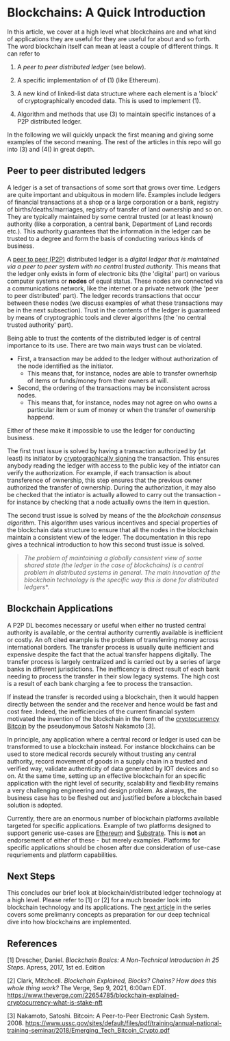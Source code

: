 # Blockchains: A Quick Introduction

In this article, we cover at a high level what blockchains are and what kind of applications they are useful for they are useful for about and so forth. The word blockchain itself can mean at least a couple of different things. It can refer to

1. A *peer to peer distributed ledger* (see below).

2. A specific implementation of of (1) (like Ethereum).

3. A new kind of linked-list data structure where each element is a 'block' of cryptographically encoded data. This is used to implement (1).

4. Algorithm and methods that use (3) to maintain specific instances of a P2P distributed ledger.


In the following we will quickly unpack the first meaning and giving some examples of the second meaning. The rest of the articles in this repo will go into (3) and (4() in great depth. 

## Peer to peer distributed ledgers

A ledger is a set of transactions of some sort that grows over time. Ledgers are quite important and ubiquitous in modern life. Examples include ledgers of financial transactions at a shop or a large corporation or a bank, registry of births/deaths/marriages, registry of transfer of land ownership and so on. They are typically maintained by some central trusted (or at least known) authority (like a corporation, a central bank, Department of Land records etc.). This authority guarantees that the information in the ledger can be trusted to a degree and form the basis of conducting various kinds of business. 

A [peer to peer (P2P)](https://en.wikipedia.org/wiki/Peer-to-peer) distributed ledger is a *digital ledger that is maintained via a peer to peer system with no central trusted authority*. This means that the ledger only exists in form of electronic bits (the 'digital' part) on various computer systems or **nodes** of equal status. These nodes are connected via a communications network, like the internet or a private network (the 'peer to peer distributed' part). The ledger records transactions that occur between these nodes (we discuss examples of what these transactions may be in the next subsection). Trust in the contents of the ledger is guaranteed by means of cryptographic tools and clever algorithms (the 'no central trusted authority' part). 

Being able to trust the contents of the distributed ledger is of central importance to its use. There are two main ways trust can be violated. 
- First, a transaction may be added to the ledger without authorization of the node identified as the initiator.
  - This means that, for instance, nodes are able to transfer ownerhsip of items or funds/money from their owners at will.
- Second, the ordering of the transactions may be inconsistent across nodes. 
  - This means that, for instance, nodes may not agree on who owns a particular item or sum of money  or when the transfer of ownership happend.

Either of these make it impossible to use the ledger for conducting business. 

The first trust issue is solved by having a transaction authorized by (at least) its initiator by [cryptographically signing](https://en.wikipedia.org/wiki/Digital_signature) the transaction. This ensures anybody reading the ledger with access to the public key of the intiator can verify the authorization. For example, if each transaction is about transference of ownership, this step ensures that the previous owner authorized the transfer of ownership. During the authorization, it may also be checked that the intiator is actually allowed to carry out the transaction - for instance by checking that a node actually owns the item in question.

The second trust issue is solved by means of the the _blockchain consensus algorithm_. This algorithm uses various incentives and special properties of the blockchain data structure to ensure that all the nodes in the blockchain maintain a consistent view of the ledger. 
The documentation in this repo gives a technical introduction to how this second trust issue is solved.

> *The problem of maintaining a globally consistent view of some shared state (the ledger in the case of blockchains) is a central problem in distributed systems in general. The main innovation of the blockchain technology is the specific way this is done for distributed ledgers**.


## Blockchain Applications

A P2P DL becomes necessary or useful when either no trusted central authority is available, or the central authority currently available is inefficient or costly. An oft cited example is the problem of transferring money across international borders. The transfer process is usually quite inefficient and expensive despite the fact that the actual transfer happens digitally. The transfer process is largely centralized and is carried out by a series of large banks in different jurisdictions. The inefficency is direct result of each bank needing to process the transfer in their slow legacy systems. The high cost is a result of each bank charging a fee to process the transaction. 

If instead the transfer is recorded using a blockchain, then it would happen directly between the sender and the receiver and hence would be fast and cost free. Indeed, the inefficiencies of the current financial system motivated the invention of the blockchain in the form of the [cryptocurrency Bitcoin](https://en.wikipedia.org/wiki/Bitcoin) by the pseudonymous Satoshi Nakamoto [3].

In principle, any application where a central record or ledger is used can be transformed to use a blockchain instead. For instance blockchains can be used to store medical records securely without trusting any central authority, record movement of goods in a supply chain in a trusted and verified way, validate authenticity of data generated by IOT devices and so on. At the same time, setting up an effective blockchain for an specific application with the right level of security, scalability and flexibility remains a  very challenging engineering and design problem. As always, the business case has to be fleshed out and justified before a blockchain based solution is adopted. 

Currently, there are an enormous number of blockchain platforms available targeted for specific applications. Example of two platforms designed to support generic use-cases are [Ethereum](https://ethereum.org) and [Substrate](https://substrate.io/). This is **not** an endorsement of either of these -  but merely examples. Platforms for specific applications should be chosen after due consideration of use-case requriements and platform capabilities.

## Next Steps

This concludes our brief look at blockchain/distributed ledger technology at a high level. Please refer to [1] or [2] for a much broader look into blockchain technology and its applications. The [next article](./bc_proto_prelim.md) in the series covers some prelimanry concepts as preparation for our deep technical dive into how blockchains are implemented. 


## References

[1] Drescher, Daniel. *Blockchain Basics: A Non-Technical Introduction in 25 Steps*. Apress, 2017, 1st ed. Edition

[2] Clark, Mitchcell. *Blockchain Explained, Blocks? Chains? How does this whole thing work?* The Verge, Sep 9, 2021, 6:00am EDT. https://www.theverge.com/22654785/blockchain-explained-cryptocurrency-what-is-stake-nft

[3] Nakamoto, Satoshi. Bitcoin: A Peer-to-Peer Electronic Cash System. 2008. https://www.ussc.gov/sites/default/files/pdf/training/annual-national-training-seminar/2018/Emerging_Tech_Bitcoin_Crypto.pdf